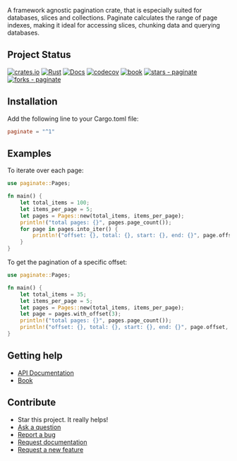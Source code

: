 A framework agnostic pagination crate, that is especially suited for databases, slices and collections. Paginate calculates the range of page indexes, making it ideal for accessing slices, chunking data and querying databases.


## Project Status

[![crates.io](https://img.shields.io/crates/v/paginate.svg)](https://crates.io/crates/paginate)
[![Rust](https://github.com/daniel-samson/paginate/actions/workflows/rust.yml/badge.svg)](https://github.com/daniel-samson/paginate/actions/workflows/rust.yml)
[![Docs](https://docs.rs/paginate/badge.svg?version=latest)](https://docs.rs/paginate/)
[![codecov](https://codecov.io/gh/daniel-samson/paginate/branch/master/graph/badge.svg)](https://codecov.io/gh/daniel-samson/paginate)
[![book](https://img.shields.io/badge/Book-Latest-blue)](https://daniel-samson.github.io/paginate-docs/)
[![stars - paginate](https://img.shields.io/github/stars/daniel-samson/paginate?style=social)](https://github.com/daniel-samson/paginate)
[![forks - paginate](https://img.shields.io/github/forks/daniel-samson/paginate?style=social)](https://github.com/daniel-samson/paginate)

## Installation
Add the following line to your Cargo.toml file:

```toml
paginate = "^1"
```

## Examples


To iterate over each page:

```rust
use paginate::Pages;

fn main() {
    let total_items = 100;
    let items_per_page = 5;
    let pages = Pages::new(total_items, items_per_page);
    println!("total pages: {}", pages.page_count());
    for page in pages.into_iter() {
        println!("offset: {}, total: {}, start: {}, end: {}", page.offset, page.length, page.start, page.end);
    }
}
```

To get the pagination of a specific offset:
```rust
use paginate::Pages;

fn main() {
    let total_items = 35;
    let items_per_page = 5;
    let pages = Pages::new(total_items, items_per_page);
    let page = pages.with_offset(3);
    println!("total pages: {}", pages.page_count());
    println!("offset: {}, total: {}, start: {}, end: {}", page.offset, page.length, page.start, page.end);
}
```

## Getting help

- [API Documentation](https://docs.rs/paginate/latest/paginate/)
- [Book](https://daniel-samson.github.io/paginate-docs/)


## Contribute

- Star this project. It really helps!
- [Ask a question](https://github.com/daniel-samson/paginate/issues/new?assignees=&labels=question&template=question.md&title=Question%3A+)
- [Report a bug](https://github.com/daniel-samson/paginate/issues/new?assignees=&labels=bug&template=bug_report.md&title=Bug+Report%3A+)
- [Request documentation](https://github.com/daniel-samson/paginate/issues/new?assignees=&labels=documentation&template=documentation.md&title=Needs+Documentation%3A+)
- [Request a new feature](https://github.com/daniel-samson/paginate/issues/new?assignees=&labels=enhancement&template=feature_request.md&title=)

